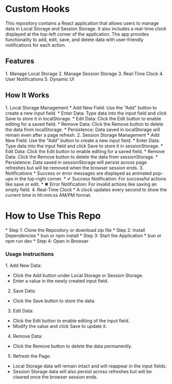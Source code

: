 # Custom Hooks
This repository contains a React application that allows users to manage data in Local Storage and Session Storage. It also includes a real-time clock displayed at the top-left corner of the application. The app provides functionality to add, edit, save, and delete data with user-friendly notifications for each action.

<h2>Features</h2>
<p>
1. Manage Local Storage
2. Manage Session Storage
3. Real-Time Clock
4. User Notifications
5. Dynamic UI
</p>

<h2>How It Works</h2>
1. Local Storage Management
  * Add New Field: Use the "Add" button to create a new input field.
  * Enter Data: Type data into the input field and click Save to store it in localStorage.
  * Edit Data: Click the Edit button to enable editing for a saved field.
  * Remove Data: Click the Remove button to delete the data from localStorage.
  * Persistence: Data saved in localStorage will remain even after a page refresh.
2. Session Storage Management
  * Add New Field: Use the "Add" button to create a new input field.
  * Enter Data: Type data into the input field and click Save to store it in sessionStorage.
  * Edit Data: Click the Edit button to enable editing for a saved field.
  * Remove Data: Click the Remove button to delete the data from sessionStorage.
  * Persistence: Data saved in sessionStorage will persist across page refreshes but will be removed when the         browser session ends.
3. Notifications
  * Success or error messages are displayed as animated pop-ups in the top-right corner.
  * ✔ Success Notification: For successful actions like save or edit.
  * ✖ Error Notification: For invalid actions like saving an empty field.
4. Real-Time Clock
  * A clock updates every second to show the current time in hh:mm:ss AM/PM format.

<h1>How to Use This Repo</h1>
* Step 1: Clone the Repository or download zip file
* Step 2: Install Dependencies
  * bun or npm install
* Step 3: Start the Application
  * bun or npm run dev
* Step 4: Open in Browser

<h3>Usage Instructions</h3>
1. Add New Data:

  * Click the Add button under Local Storage or Session Storage.
   * Enter a value in the newly created input field.
2. Save Data:

  * Click the Save button to store the data.
3. Edit Data:
  * Click the Edit button to enable editing of the input field.
  * Modify the value and click Save to update it.
4. Remove Data:
  * Click the Remove button to delete the data permanently.
5. Refresh the Page:
  * Local Storage data will remain intact and will reappear in the input fields.
  * Session Storage data will also persist across refreshes but will be cleared once the browser session ends.
